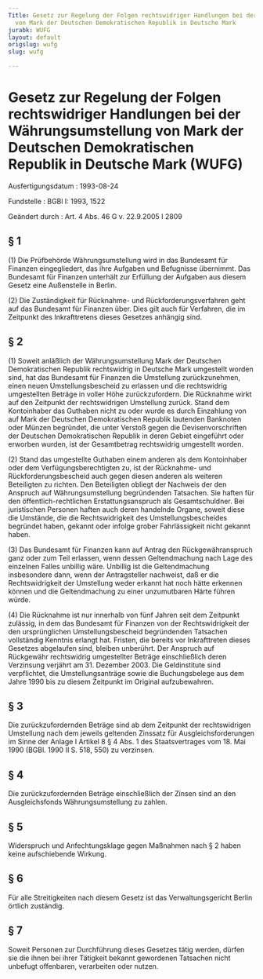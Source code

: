 ```yaml
---
Title: Gesetz zur Regelung der Folgen rechtswidriger Handlungen bei der Währungsumstellung
  von Mark der Deutschen Demokratischen Republik in Deutsche Mark
jurabk: WUFG
layout: default
origslug: wufg
slug: wufg

---
```


# Gesetz zur Regelung der Folgen rechtswidriger Handlungen bei der Währungsumstellung von Mark der Deutschen Demokratischen Republik in Deutsche Mark (WUFG)

Ausfertigungsdatum
:   1993-08-24

Fundstelle
:   BGBl I: 1993, 1522

Geändert durch
:   Art. 4 Abs. 46 G v. 22.9.2005 I 2809

## § 1

(1) Die Prüfbehörde Währungsumstellung wird in das Bundesamt für
Finanzen eingegliedert, das ihre Aufgaben und Befugnisse übernimmt.
Das Bundesamt für Finanzen unterhält zur Erfüllung der Aufgaben aus
diesem Gesetz eine Außenstelle in Berlin.

(2) Die Zuständigkeit für Rücknahme- und Rückforderungsverfahren geht
auf das Bundesamt für Finanzen über. Dies gilt auch für Verfahren, die
im Zeitpunkt des Inkrafttretens dieses Gesetzes anhängig sind.

## § 2

(1) Soweit anläßlich der Währungsumstellung Mark der Deutschen
Demokratischen Republik rechtswidrig in Deutsche Mark umgestellt
worden sind, hat das Bundesamt für Finanzen die Umstellung
zurückzunehmen, einen neuen Umstellungsbescheid zu erlassen und die
rechtswidrig umgestellten Beträge in voller Höhe zurückzufordern. Die
Rücknahme wirkt auf den Zeitpunkt der rechtswidrigen Umstellung
zurück. Stand dem Kontoinhaber das Guthaben nicht zu oder wurde es
durch Einzahlung von auf Mark der Deutschen Demokratischen Republik
lautenden Banknoten oder Münzen begründet, die unter Verstoß gegen die
Devisenvorschriften der Deutschen Demokratischen Republik in deren
Gebiet eingeführt oder erworben wurden, ist der Gesamtbetrag
rechtswidrig umgestellt worden.

(2) Stand das umgestellte Guthaben einem anderen als dem Kontoinhaber
oder dem Verfügungsberechtigten zu, ist der Rücknahme- und
Rückforderungsbescheid auch gegen diesen anderen als weiteren
Beteiligten zu richten. Den Beteiligten obliegt der Nachweis der den
Anspruch auf Währungsumstellung begründenden Tatsachen. Sie haften für
den öffentlich-rechtlichen Erstattungsanspruch als Gesamtschuldner.
Bei juristischen Personen haften auch deren handelnde Organe, soweit
diese die Umstände, die die Rechtswidrigkeit des Umstellungsbescheides
begründet haben, gekannt oder infolge grober Fahrlässigkeit nicht
gekannt haben.

(3) Das Bundesamt für Finanzen kann auf Antrag den Rückgewähranspruch
ganz oder zum Teil erlassen, wenn dessen Geltendmachung nach Lage des
einzelnen Falles unbillig wäre. Unbillig ist die Geltendmachung
insbesondere dann, wenn der Antragsteller nachweist, daß er die
Rechtswidrigkeit der Umstellung weder erkannt hat noch hätte erkennen
können und die Geltendmachung zu einer unzumutbaren Härte führen
würde.

(4) Die Rücknahme ist nur innerhalb von fünf Jahren seit dem Zeitpunkt
zulässig, in dem das Bundesamt für Finanzen von der Rechtswidrigkeit
der den ursprünglichen Umstellungsbescheid begründenden Tatsachen
vollständig Kenntnis erlangt hat. Fristen, die bereits vor
Inkrafttreten dieses Gesetzes abgelaufen sind, bleiben unberührt. Der
Anspruch auf Rückgewähr rechtswidrig umgestellter Beträge
einschließlich deren Verzinsung verjährt am 31. Dezember 2003. Die
Geldinstitute sind verpflichtet, die Umstellungsanträge sowie die
Buchungsbelege aus dem Jahre 1990 bis zu diesem Zeitpunkt im Original
aufzubewahren.

## § 3

Die zurückzufordernden Beträge sind ab dem Zeitpunkt der
rechtswidrigen Umstellung nach dem jeweils geltenden Zinssatz für
Ausgleichsforderungen im Sinne der Anlage I Artikel 8 § 4 Abs. 1 des
Staatsvertrages vom 18. Mai 1990 (BGBl. 1990 II S. 518, 550) zu
verzinsen.

## § 4

Die zurückzufordernden Beträge einschließlich der Zinsen sind an den
Ausgleichsfonds Währungsumstellung zu zahlen.

## § 5

Widerspruch und Anfechtungsklage gegen Maßnahmen nach § 2 haben keine
aufschiebende Wirkung.

## § 6

Für alle Streitigkeiten nach diesem Gesetz ist das Verwaltungsgericht
Berlin örtlich zuständig.

## § 7

Soweit Personen zur Durchführung dieses Gesetzes tätig werden, dürfen
sie die ihnen bei ihrer Tätigkeit bekannt gewordenen Tatsachen nicht
unbefugt offenbaren, verarbeiten oder nutzen.


